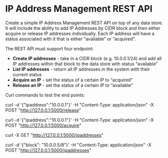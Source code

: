 # IP Address Management REST API
 
Create a simple IP Address Management REST API on top of any data store. It will include the ability to add IP Addresses by CIDR block and then either acquire or release IP addresses individually. Each IP address will have a status associated with it that is either “available” or “acquired”. 
 
The REST API must support four endpoint:
  * **Create IP addresses** - take in a CIDR block (e.g. 10.0.0.1/24) and add all IP addresses within that block to the data store with status “available”
  * **List IP addresses** - return all IP addresses in the system with their current status
  * **Acquire an IP** - set the status of a certain IP to “acquired”
  * **Release an IP** - set the status of a certain IP to “available”


Curl commands to test the end points: 

 curl -d '{"ipaddress":"10.0.0.1"}' -H "Content-Type: application/json" -X POST "http://127.0.0.1:5000/release"

curl -d '{"ipaddress":"10.0.0.1"}' -H "Content-Type: application/json" -X POST "http://127.0.0.1:5000/acquire"

curl -X GET "http://127.0.0.1:5000/ipaddresses"

curl -d '{"block": "10.0.0.5/8"}' -H "Content-Type: application/json" -X POST "http://127.0.0.1:5000/ipaddresses"


